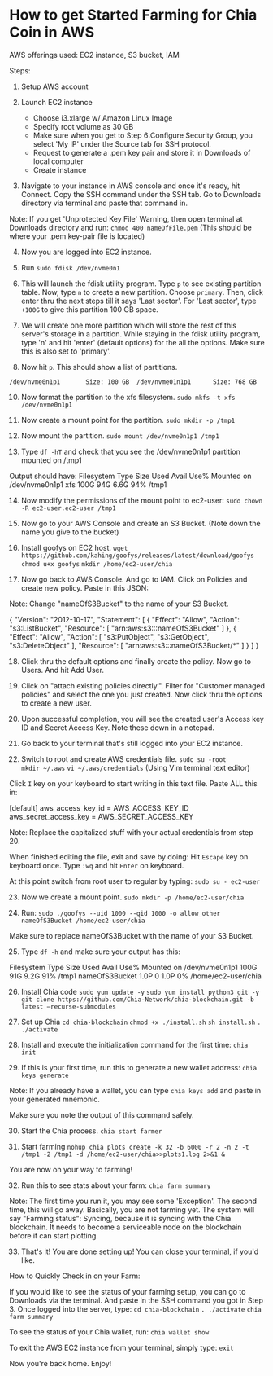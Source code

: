# How to get Started Farming for Chia Coin in AWS

AWS offerings used: EC2 instance, S3 bucket, IAM

Steps: 

1) Setup AWS account 
2) Launch EC2 instance
   - Choose i3.xlarge w/ Amazon Linux Image
   - Specify root volume as 30 GB 
   - Make sure when you get to Step 6:Configure Security Group, you select 'My IP' under the Source tab for SSH protocol. 
   - Request to generate a .pem key pair and store it in Downloads of local computer 
   - Create instance

3) Navigate to your instance in AWS console and once it's ready, hit Connect. Copy the SSH command under the SSH tab. Go to Downloads directory via terminal and paste that command in. 

Note: If you get 'Unprotected Key File' Warning, then open terminal at Downloads directory and run: 
`chmod 400 nameOfFile.pem` (This should be where your .pem key-pair file is located)

4) Now you are logged into EC2 instance. 
5) Run `sudo fdisk /dev/nvme0n1`
6) This will launch the fdisk utility program. Type `p` to see existing partition table. Now, type `n` to create a new partition. Choose `primary`. Then, click enter thru the next steps till it says 'Last sector'. For 'Last sector', type `+100G` to give this partition 100 GB space. 
7) We will create one more partition which will store the rest of this server's storage in a partition. While staying in the fdisk utility program, type 'n' and hit 'enter' (default options) for the all the options. Make sure this is also set to 'primary'. 

8) Now hit `p`. This should show a list of partitions. 

`/dev/nvme0n1p1       Size: 100 GB 
/dev/nvme01n1p1      Size: 768 GB` 

10) Now format the partition to the xfs filesystem. 
`sudo mkfs -t xfs /dev/nvme0n1p1`

11) Now create a mount point for the partition. 
`sudo mkdir -p /tmp1` 

12) Now mount the partition. 
`sudo mount /dev/nvme0n1p1 /tmp1`

13) Type `df -hT` and check that you see the /dev/nvme0n1p1 partition mounted on /tmp1

Output should have: 
Filesystem      Type      Size  Used Avail Use% Mounted on
/dev/nvme0n1p1  xfs       100G   94G  6.6G  94% /tmp1

14) Now modify the permissions of the mount point to ec2-user: 
`sudo chown -R ec2-user.ec2-user /tmp1` 

15) Now go to your AWS Console and create an S3 Bucket. (Note down the name you give to the bucket)

16) Install goofys on EC2 host. 
`wget https://github.com/kahing/goofys/releases/latest/download/goofys`
`chmod u+x goofys`
`mkdir /home/ec2-user/chia`

17) Now go back to AWS Console. And go to IAM. Click on Policies and create new policy. Paste in this JSON: 

Note: Change "nameOfS3Bucket" to the name of your S3 Bucket. 

{
    "Version": "2012-10-17",
    "Statement": [
        {
            "Effect": "Allow",
            "Action": "s3:ListBucket",
            "Resource": [
                "arn:aws:s3:::nameOfS3Bucket"
            ]
        },
        {
            "Effect": "Allow",
            "Action": [
                "s3:PutObject",
                "s3:GetObject",
                "s3:DeleteObject"
            ],
            "Resource": [
                "arn:aws:s3:::nameOfS3Bucket/*"
            ]
        }
    ]
}

18) Click thru the default options and finally create the policy. Now go to Users. And hit Add User. 

19) Click on "attach existing policies directly.". Filter for "Customer managed policies" and select the one you just created. Now click thru the options to create a new user. 

20) Upon successful completion, you will see the created user's Access key ID and Secret Access Key. Note these down in a notepad. 

21) Go back to your terminal that's still logged into your EC2 instance. 

22) Switch to root and create AWS credentials file. 
`sudo su -root`  
`mkdir ~/.aws`
`vi ~/.aws/credentials`    (Using Vim terminal text editor)

Click `I` key on your keyboard to start writing in this text file. Paste ALL this in: 

[default]
aws_access_key_id = AWS_ACCESS_KEY_ID
aws_secret_access_key = AWS_SECRET_ACCESS_KEY

Note: Replace the capitalized stuff with your actual credentials from step 20. 

When finished editing the file, exit and save by doing: 
Hit `Escape` key on keyboard once. 
Type `:wq` and hit `Enter` on keyboard. 

At this point switch from root user to regular by typing: 
`sudo su - ec2-user` 

23) Now we create a mount point. 
`sudo mkdir -p /home/ec2-user/chia`

24) Run: 
`sudo ./goofys --uid 1000 --gid 1000 -o allow_other nameOfS3Bucket /home/ec2-user/chia`

Make sure to replace nameOfS3Bucket with the name of your S3 Bucket. 

25) Type `df -h` and make sure your output has this: 

Filesystem      Type      Size  Used Avail Use% Mounted on
/dev/nvme0n1p1   100G   91G  9.2G  91% /tmp1
nameOfS3Bucket  1.0P     0  1.0P   0% /home/ec2-user/chia

26) Install Chia code 
`sudo yum update -y` 
`sudo yum install python3 git -y`
`git clone https://github.com/Chia-Network/chia-blockchain.git -b latest —recurse-submodules`

27) Set up Chia 
`cd chia-blockchain` 
`chmod +x ./install.sh`
`sh install.sh`
`. ./activate`

28)  Install and execute the initialization command for the first time: 
`chia init` 

29) If this is your first time, run this to generate a new wallet address: 
`chia keys generate` 

Note: If you already have a wallet, you can type `chia keys add` and paste in your generated mnemonic. 

Make sure you note the output of this command safely. 

30) Start the Chia process. 
`chia start farmer` 

31) Start farming
`nohup chia plots create -k 32 -b 6000 -r 2 -n 2 -t /tmp1 -2 /tmp1 -d /home/ec2-user/chia>>plots1.log 2>&1 &`

You are now on your way to farming! 

32) Run this to see stats about your farm: 
`chia farm summary` 

Note: The first time you run it, you may see some 'Exception'. The second time, this will go away. 
Basically, you are not farming yet. The system will say "Farming status": Syncing, because it is syncing
with the Chia blockchain. It needs to become a serviceable node on the blockchain before it can start plotting. 

33) That's it! You are done setting up! You can close your terminal, if you'd like. 


How to Quickly Check in on your Farm: 

If you would like to see the status of your farming setup, you can go to Downloads via 
the terminal. And paste in the SSH command you got in Step 3. Once logged into the server, type: 
`cd chia-blockchain` 
`. ./activate` 
`chia farm summary` 

To see the status of your Chia wallet, run: 
`chia wallet show` 

To exit the AWS EC2 instance from your terminal, simply type: 
`exit` 

Now you're back home. Enjoy!




